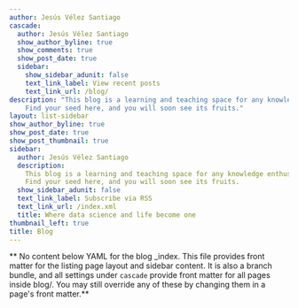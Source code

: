 ```yaml
---
author: Jesús Vélez Santiago
cascade:
  author: Jesús Vélez Santiago
  show_author_byline: true
  show_comments: true
  show_post_date: true
  sidebar:
    show_sidebar_adunit: false
    text_link_label: View recent posts
    text_link_url: /blog/
description: "This blog is a learning and teaching space for any knowledge enthusiast.
    Find your seed here, and you will soon see its fruits."
layout: list-sidebar
show_author_byline: true
show_post_date: true
show_post_thumbnail: true
sidebar:
  author: Jesús Vélez Santiago
  description: 
    This blog is a learning and teaching space for any knowledge enthusiast.
    Find your seed here, and you will soon see its fruits.
  show_sidebar_adunit: false
  text_link_label: Subscribe via RSS
  text_link_url: /index.xml
  title: Where data science and life become one
thumbnail_left: true
title: Blog
---
```


** No content below YAML for the blog _index. This file provides front matter for the listing page layout and sidebar content. It is also a branch bundle, and all settings under `cascade` provide front matter for all pages inside blog/. You may still override any of these by changing them in a page's front matter.**
